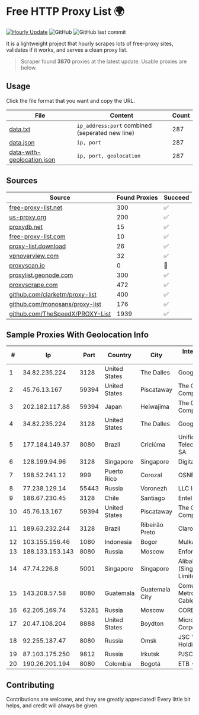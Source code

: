 
# Free HTTP Proxy List 🌍

[![Hourly Update](https://github.com/mertguvencli/http-proxy-list/actions/workflows/main.yml/badge.svg?branch=main)](https://github.com/mertguvencli/http-proxy-list/actions/workflows/main.yml)
![GitHub](https://img.shields.io/github/license/mertguvencli/http-proxy-list)
![GitHub last commit](https://img.shields.io/github/last-commit/mertguvencli/http-proxy-list)

It is a lightweight project that hourly scrapes lots of free-proxy sites, validates if it works, and serves a clean proxy list.


> Scraper found **3870** proxies at the latest update. Usable proxies are below.

## Usage

Click the file format that you want and copy the URL.


|File|Content|Count|
|----|-------|-----|
|[data.txt](https://raw.githubusercontent.com/mertguvencli/http-proxy-list/main/proxy-list/data.txt)|`ip_address:port` combined (seperated new line)|287|
|[data.json](https://raw.githubusercontent.com/mertguvencli/http-proxy-list/main/proxy-list/data.json)|`ip, port`|287|
|[data-with-geolocation.json](https://raw.githubusercontent.com/mertguvencli/http-proxy-list/main/proxy-list/data-with-geolocation.json)|`ip, port, geolocation`|287|

## Sources

|Source|Found Proxies|Succeed|
|------|-------------|-------|
|[free-proxy-list.net](https://free-proxy-list.net)|300|✅|
|[us-proxy.org](https://www.us-proxy.org)|200|✅|
|[proxydb.net](http://proxydb.net)|15|✅|
|[free-proxy-list.com](https://free-proxy-list.com/?page=&port=&type%5B%5D=http&type%5B%5D=https&up_time=0&search=Search)|10|✅|
|[proxy-list.download](https://www.proxy-list.download/HTTP)|26|✅|
|[vpnoverview.com](https://vpnoverview.com/privacy/anonymous-browsing/free-proxy-servers)|32|✅|
|[proxyscan.io](https://www.proxyscan.io)|0|🚫|
|[proxylist.geonode.com](https://proxylist.geonode.com/api/proxy-list?limit=300&page=1&sort_by=lastChecked&sort_type=desc&protocols=http,https)|300|✅|
|[proxyscrape.com](https://api.proxyscrape.com/v2/?request=displayproxies&protocol=http&timeout=10000&country=all&ssl=all&anonymity=all)|472|✅|
|[github.com/clarketm/proxy-list](https://raw.githubusercontent.com/clarketm/proxy-list/master/proxy-list-raw.txt)|400|✅|
|[github.com/monosans/proxy-list](https://raw.githubusercontent.com/monosans/proxy-list/main/proxies/http.txt)|176|✅|
|[github.com/TheSpeedX/PROXY-List](https://raw.githubusercontent.com/TheSpeedX/PROXY-List/master/http.txt)|1939|✅|


## Sample Proxies With Geolocation Info

|#|Ip|Port|Country|City|Internet Service Provider|
|-|--|----|-------|----|-------------------------|
|1|34.82.235.224|3128|United States|The Dalles|Google LLC|
|2|45.76.13.167|59394|United States|Piscataway|The Constant Company|
|3|202.182.117.88|59394|Japan|Heiwajima|The Constant Company|
|4|34.82.235.224|3128|United States|The Dalles|Google LLC|
|5|177.184.149.37|8080|Brazil|Criciúma|Unifique TelecomunicaÔÔes SA|
|6|128.199.94.96|3128|Singapore|Singapore|DigitalOcean, LLC|
|7|198.52.241.12|999|Puerto Rico|Corozal|OSNET Wireless|
|8|77.238.129.14|55443|Russia|Voronezh|LLC Intercon|
|9|186.67.230.45|3128|Chile|Santiago|Entel Chile S.A.|
|10|45.76.13.167|59394|United States|Piscataway|The Constant Company|
|11|189.63.232.244|3128|Brazil|Ribeirão Preto|Claro S.A.|
|12|103.155.156.46|1080|Indonesia|Bogor|Mulkan|
|13|188.133.153.143|8080|Russia|Moscow|Enforta-MSK|
|14|47.74.226.8|5001|Singapore|Singapore|Alibaba Cloud (Singapore) Private Limited|
|15|143.208.57.58|8080|Guatemala|Guatemala City|Comunicaciones Metropolitanas Cablecolor|
|16|62.205.169.74|53281|Russia|Moscow|CORBINA|
|17|20.47.108.204|8888|United States|Boydton|Microsoft Corporation|
|18|92.255.187.47|8080|Russia|Omsk|JSC "ER-Telecom Holding"|
|19|87.103.175.250|9812|Russia|Irkutsk|PJSC Rostelecom|
|20|190.26.201.194|8080|Colombia|Bogotá|ETB - Colombia|



## Contributing

Contributions are welcome, and they are greatly appreciated! Every
little bit helps, and credit will always be given.

